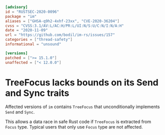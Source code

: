 ```toml
[advisory]
id = "RUSTSEC-2020-0096"
package = "im"
aliases = ["GHSA-q9h2-4xhf-23xx", "CVE-2020-36204"]
cvss = "CVSS:3.1/AV:L/AC:H/PR:L/UI:N/S:U/C:N/I:N/A:H"
date = "2020-11-09"
url = "https://github.com/bodil/im-rs/issues/157"
categories = ["thread-safety"]
informational = "unsound"

[versions]
patched = [">= 15.1.0"]
unaffected = ["< 12.0.0"]
```

# TreeFocus lacks bounds on its Send and Sync traits

Affected versions of `im` contains `TreeFocus` that unconditionally implements `Send` and `Sync`.

This allows a data race in safe Rust code if `TreeFocus` is extracted from `Focus` type.
Typical users that only use `Focus` type are not affected.
